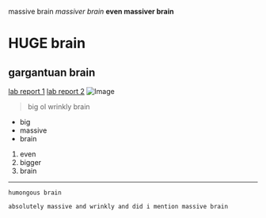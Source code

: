 massive brain
*massiver brain*
**even massiver brain**
# HUGE brain
## gargantuan brain
[lab report 1](https://adityaiyerr.github.io/cse15l-lab-reports/lab-report-1-week-2.html)
[lab report 2](https://adityaiyerr.github.io/markdown-parser/Lab-Report.html)
![Image](https://img.i-scmp.com/cdn-cgi/image/fit=contain,width=425,format=auto/sites/default/files/styles/768x768/public/d8/images/methode/2020/07/10/ad89450a-c1d5-11ea-8c85-9f30eae6654e_image_hires_194031.JPG?itok=SmtqUNGR&v=1594381242)
> big ol wrinkly brain
* big
* massive
* brain
1. even
2. bigger
3. brain
---
`humongous brain`
```
absolutely massive and wrinkly and did i mention massive brain
```
